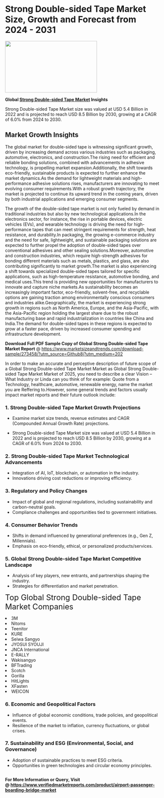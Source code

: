 <H1>Strong Double-sided Tape Market Size, Growth and Forecast from 2024 - 2031</H1><img class="aligncenter size-medium wp-image-584254" src="https://thirdeyenews.in/wp-content/uploads/2024/09/Global-Market-Research-300x168.jpeg" alt="" width="300" height="168" /><p><strong>Global&nbsp;<a href="https://www.marketsizeandtrends.com/download-sample/273458/?utm_source=Github8j?utm_medium=202">Strong Double-sided Tape Market</a> Insights</strong></p><p>Strong Double-sided Tape Market size was valued at USD 5.4 Billion in 2022 and is projected to reach USD 8.5 Billion by 2030, growing at a CAGR of 6.0% from 2024 to 2030.</p><p><h2>Market Growth Insights</h2> <p>The global market for double-sided tape is witnessing significant growth, driven by increasing demand across various industries such as packaging, automotive, electronics, and construction.The rising need for efficient and reliable bonding solutions, combined with advancements in adhesive technology, is propelling market expansion.Additionally, the shift towards eco-friendly, sustainable products is expected to further enhance the market dynamics.As the demand for lightweight materials and high-performance adhesive solutions rises, manufacturers are innovating to meet evolving consumer requirements.With a robust growth trajectory, the market is projected to continue its upward trend in the coming years, driven by both industrial applications and emerging consumer segments.</p> <p>The growth of the double-sided tape market is not only fueled by demand in traditional industries but also by new technological applications.In the electronics sector, for instance, the rise in portable devices, electric vehicles (EVs), and wearable technology is driving the need for high-performance tapes that can meet stringent requirements for strength, heat resistance, and durability.In packaging, the growing e-commerce industry and the need for safe, lightweight, and sustainable packaging solutions are expected to further propel the adoption of double-sided tapes over conventional adhesives and other sealing solutions.Moreover, automotive and construction industries, which require high-strength adhesives for bonding different materials such as metals, plastics, and glass, are also contributing significantly to market growth.The market is also experiencing a shift towards specialized double-sided tapes tailored for specific applications, such as high-temperature resistance, automotive bonding, and medical uses.This trend is providing new opportunities for manufacturers to innovate and capture niche markets.As sustainability becomes an increasingly important factor, eco-friendly, solvent-free, and recyclable options are gaining traction among environmentally conscious consumers and industries alike.Geographically, the market is experiencing strong growth in regions such as North America, Europe, and the Asia-Pacific, with the Asia-Pacific region holding the largest share due to the robust manufacturing base and rapid industrialization in countries like China and India.The demand for double-sided tapes in these regions is expected to grow at a faster pace, driven by increased consumer spending and infrastructure development.<p><span class=""><strong>Download Full PDF Sample Copy of Global Strong Double-sided Tape Market Report</strong> @ <a href="https://www.marketsizeandtrends.com/download-sample/273458/?utm_source=Github8j?utm_medium=202" target="_blank">https://www.marketsizeandtrends.com/download-sample/273458/?utm_source=Github8j?utm_medium=202</a></span></p><p>In order to make an accurate and perceptive description of future scope of a Global&nbsp;Strong Double-sided Tape Market Market as Global&nbsp;Strong Double-sided Tape Market Market of 2025, you need to describe a clear Vision &ndash; What Industry or Linda can you think of for example: Quote from a Technology, healthcare, automotive, renewable energy, name the market you are Reffering to.However, some general trends and factors usually impact market reports and their future outlook include:</p><h3>1.&nbsp;<strong>Strong Double-sided Tape Market Growth Projections</strong></h3><ul><li>Examine market size trends, revenue estimates and CAGR (Compounded Annual Growth Rate) projections.</li><li><p>Strong Double-sided Tape Market size was valued at USD 5.4 Billion in 2022 and is projected to reach USD 8.5 Billion by 2030, growing at a CAGR of 6.0% from 2024 to 2030.</p></li></ul><h3>2.&nbsp;<strong>Strong Double-sided Tape Market Technological Advancements</strong></h3><ul><li>Integration of AI, IoT, blockchain, or automation in the industry.</li><li>Innovations driving cost reductions or improving efficiency.</li></ul><h3>3.&nbsp;<strong>Regulatory and Policy Changes</strong></h3><ul><li>Impact of global and regional regulations, including sustainability and carbon-neutral goals.</li><li>Compliance challenges and opportunities tied to government initiatives.</li></ul><h3>4.&nbsp;<strong>Consumer Behavior Trends</strong></h3><ul><li>Shifts in demand influenced by generational preferences (e.g., Gen Z, Millennials).</li><li>Emphasis on eco-friendly, ethical, or personalized products/services.</li></ul><h3>5.&nbsp;<strong>Global Strong Double-sided Tape Market Competitive Landscape</strong></h3><ul><li>Analysis of key players, new entrants, and partnerships shaping the industry.</li><li>Strategies for differentiation and market penetration.</li></ul><p data-pm-slice="1 1 []"><span style="color: inherit; font-family: inherit; font-size: 25px;">Top Global Strong Double-sided Tape Market Companies</span></p><div class="" data-test-id=""><p><li>3M</li><li> Nitoms</li><li> Teenitor</li><li> KURE</li><li> Seiwa Sangyo</li><li> JYOSUI SYOUJI</li><li> JNCA International</li><li> E-RALLY</li><li> Wakisangyo</li><li> BFTrading</li><li> Scotch</li><li> Gorilla</li><li> HitLights</li><li> XFasten</li><li> WEICON</li></p></div><h3>6.&nbsp;<strong>Economic and Geopolitical Factors</strong></h3><ul><li>Influence of global economic conditions, trade policies, and geopolitical events.</li><li>Resilience of the market to inflation, currency fluctuations, or global crises.</li></ul><h3>7.&nbsp;<strong>Sustainability and ESG (Environmental, Social, and Governance)</strong></h3><ul><li>Adoption of sustainable practices to meet ESG criteria.</li><li>Opportunities in green technologies and circular economy principles.</li></ul><h2><strong style="font-size: 14px;">For More Information or Query, Visit @&nbsp;</strong><a style="background-color: #ffffff; font-size: 14px;" href="https://www.marketsizeandtrends.com/report/strong-double-sided-tape-market/" target="_blank">https://www.verifiedmarketreports.com/product/airport-passenger-boarding-bridge-market</a></h2>